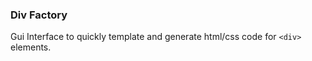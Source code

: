 ### Div Factory
Gui Interface to quickly template and generate html/css code for `<div>` elements.<br/>


